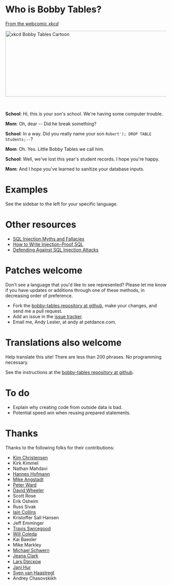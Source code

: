 Who is Bobby Tables?
====================

[From the webcomic _xkcd_](http://xkcd.com/327/)

<a href="http://xkcd.com/327/"><img src="/img/xkcd.png" alt="xkcd Bobby Tables Cartoon" height="205" width="666" /></a>

<br clear="right">

**School**: Hi, this is your son's school. We're having some computer trouble.

**Mom**: Oh, dear -- Did he break something?

**School**: In a way. Did you really name your son `Robert'); DROP TABLE Students;--`?

**Mom**: Oh. Yes. Little Bobby Tables we call him.

**School**: Well, we've lost this year's student records. I hope you're happy.

**Mom**: And I hope you've learned to sanitize your database inputs.



Examples
========

See the sidebar to the left for your specific language.

Other resources
===============

* [SQL Injection Myths and Fallacies](http://www.slideshare.net/billkarwin/sql-injection-myths-and-fallacies)
* [How to Write Injection-Proof SQL](http://www.schneier.com/blog/archives/2008/10/how_to_write_in.html)
* [Defending Against SQL Injection Attacks](http://download.oracle.com/oll/tutorials/SQLInjection/index.htm)

Patches welcome
===============

Don't see a language that you'd like to see represented? Please let me know if you have updates or additions through one of these methods, in decreasing order of preference.

* Fork the [bobby-tables repository at github](http://github.com/petdance/bobby-tables), make your changes, and send me a pull request.
* Add an issue in the [issue tracker](http://github.com/petdance/bobby-tables/issues).
* Email me, Andy Lester, at andy at petdance.com.

Translations also welcome
=========================

Help translate this site! There are less than 200 phrases. No programming necessary.

See the instructions at the [bobby-tables repository at github](http://github.com/petdance/bobby-tables#readme).

To do
=====

* Explain why creating code from outside data is bad.
* Potential speed win when reusing prepared statements.

Thanks
======

Thanks to the following folks for their contributions:

* [Kim Christensen](http://www.smukkekim.dk)
* Kirk Kimmel
* Nathan Mahdavi
* [Hannes Hofmann](http://www5.informatik.uni-erlangen.de/en/our-team/hofmann-hannes)
* [Mike Angstadt](http://www.mangst.com)
* [Peter Ward](http://identi.ca/flowblok/)
* [David Wheeler](http://justatheory.com)
* Scott Rose
* Erik Osheim
* Russ Sivak
* [Iain Collins](http://iaincollins.com)
* Kristoffer Sall Hansen
* Jeff Emminger
* [Travis Swicegood](http://www.travisswicegood.com/)
* [Will Coleda](http://www.coleda.com/users/coke/)
* Kai Baesler
* Mike Markley
* [Michael Schwern](http://schwern.net/)
* [Jeana Clark](http://jeanaclark.org/)
* [Lars Dɪᴇᴄᴋᴏᴡ](http://search.cpan.org/~daxim/)
* [Jani Hur](http://www.jani-hur.net)
* [Sven van Haastregt](http://www.liacs.nl/home/svhaastr/)
* Andrey Chasovskikh
